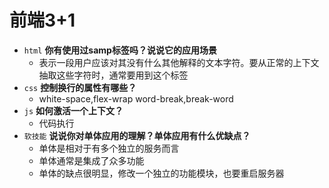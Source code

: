 # 前端3+1
- `html` **你有使用过samp标签吗？说说它的应用场景**
  - 表示一段用户应该对其没有什么其他解释的文本字符。要从正常的上下文抽取这些字符时，通常要用到这个标签
- `css` **控制换行的属性有哪些？**
  - white-space,flex-wrap word-break,break-word
- `js` **如何激活一个上下文？**
  - 代码执行
- `软技能` **说说你对单体应用的理解？单体应用有什么优缺点？**
  - 单体是相对于有多个独立的服务而言
  - 单体通常是集成了众多功能
  - 单体的缺点很明显，修改一个独立的功能模块，也要重启服务器
